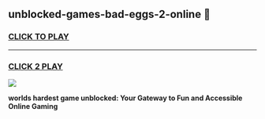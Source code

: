 
## unblocked-games-bad-eggs-2-online 👋
<h3>
<a href="https://premium.freeplayer.one?title=unblocked-games-bad-eggs-2-online&ref=14F">CLICK TO PLAY</a></h3>
<hr>

<h3>
<a href="https://premium.freeplayer.one?title=unblocked-games-bad-eggs-2-online&ref=14F">CLICK 2 PLAY</a>
  
</h3>

<a href="https://premium.freeplayer.one?title=unblocked-games-bad-eggs-2-online&ref=12F/"><img src="https://clearcache.store/games.png"></a>


**worlds hardest game unblocked: Your Gateway to Fun and Accessible Online Gaming**
